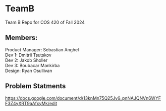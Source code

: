 # TeamB
Team B Repo for COS 420 of Fall 2024
## Members:

Product Manager: Sebastian Anghel<br/>
 Dev 1: Dmitrii Tsutskov<br/>
Dev 2: Jakob Sholler<br/>
Dev 3: Boubacar Mankirba<br/>
Design: Ryan Osullivan<br/>
## Problem Statments<br/>
https://docs.google.com/document/d/13knMn75Q25Jv6_pnNAJQNVn6WYFF3Z4yXRT9aAfxyMk/edit
